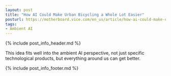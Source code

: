 ```yaml
---
layout: post
title: "How AI Could Make Urban Bicycling a Whole Lot Easier"
posturl: https://motherboard.vice.com/en_us/article/how-ai-could-make-urban-bicycling-a-whole-lot-easier
tags:
- Ambient AI
---
```


{% include post_info_header.md %}

This idea fits well into the ambient AI perspective, not just specific technological products, but everything around us can get better.

<!--more-->
{% include post_info_footer.md %}
